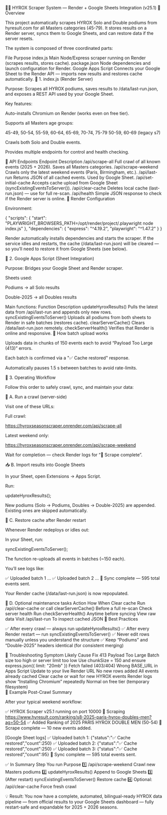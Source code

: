 🏋️‍♂️ HYROX Scraper System — Render + Google Sheets Integration (v25.1)
📘 Overview

This project automatically scrapes HYROX Solo and Double podiums from hyresult.com
 for all Masters categories (45-79).
It stores results on a Render server, syncs them to Google Sheets, and can restore data if the server resets.

The system is composed of three coordinated parts:

File	Purpose
index.js	Main Node/Express scraper running on Render (scrapes results, stores cache).
package.json	Node dependencies and launch configuration for Render.
Google Apps Script	Connects your Google Sheet to the Render API — imports new results and restores cache automatically.
🧱 1. index.js (Render Server)

Purpose:
Scrapes all HYROX podiums, saves results to /data/last-run.json, and exposes a REST API used by your Google Sheet.

Key features:

Auto-installs Chromium on Render (works even on free tier).

Supports all Masters age groups:

45-49, 50-54, 55-59, 60-64, 65-69, 70-74, 75-79
50-59, 60-69 (legacy s7)


Crawls both Solo and Double events.

Provides multiple endpoints for control and health checking.

🔗 API Endpoints
Endpoint	Description
/api/scrape-all	Full crawl of all known events (2025 + 2026). Saves all Masters categories.
/api/scrape-weekend	Crawls only the latest weekend events (Paris, Birmingham, etc.).
/api/last-run	Returns JSON of all cached events. Used by Google Sheet.
/api/set-initial-cache	Accepts cache upload from Google Sheet (syncExistingEventsToServer()).
/api/clear-cache	Deletes local cache (last-run.json) — use for full re-scan.
/api/health	Simple JSON response to check if the Render server is online.
🚀 Render Configuration

Environment:

{
  "scripts": {
    "start": "PLAYWRIGHT_BROWSERS_PATH=/opt/render/project/.playwright node index.js"
  },
  "dependencies": {
    "express": "^4.19.2",
    "playwright": "^1.47.2"
  }
}


Render automatically installs dependencies and starts the scraper.
If the service idles and restarts, the cache (/data/last-run.json) will be cleared —
so you’ll need to restore it from Google Sheets (see below).

📗 2. Google Apps Script (Sheet Integration)

Purpose:
Bridges your Google Sheet and Render scraper.

Sheets used:

Podiums → all Solo results

Double-2025 → all Doubles results

Main functions:
Function	Description
updateHyroxResults()	Pulls the latest data from /api/last-run and appends only new rows.
syncExistingEventsToServer()	Uploads all podiums from both sheets to Render in safe batches (restores cache).
clearServerCache()	Clears /data/last-run.json remotely.
checkServerHealth()	Verifies that Render is online and responsive.
🧩 How batch upload works

Uploads data in chunks of 150 events each to avoid “Payload Too Large (413)” errors.

Each batch is confirmed via a "✅ Cache restored" response.

Automatically pauses 1.5 s between batches to avoid rate-limits.

🔄 3. Operating Workflow

Follow this order to safely crawl, sync, and maintain your data:

🏁 A. Run a crawl (server-side)

Visit one of these URLs:

Full crawl:

https://hyroxseasonscraper.onrender.com/api/scrape-all


Latest weekend only:

https://hyroxseasonscraper.onrender.com/api/scrape-weekend


Wait for completion — check Render logs for “🎯 Scrape complete”.

📥 B. Import results into Google Sheets

In your Sheet, open Extensions → Apps Script.

Run:

updateHyroxResults();


New podiums (Solo → Podiums, Doubles → Double-2025) are appended.
Existing ones are skipped automatically.

💾 C. Restore cache after Render restart

Whenever Render redeploys or idles out:

In your Sheet, run:

syncExistingEventsToServer();


The function re-uploads all events in batches (~150 each).

You’ll see logs like:

✅ Uploaded batch 1 …
✅ Uploaded batch 2 …
🎯 Sync complete — 595 total events sent.


Your Render cache (/data/last-run.json) is now repopulated.

🧹 D. Optional maintenance tasks
Action	How	When
Clear cache	Run /api/clear-cache or call clearServerCache()	Before a full re-scan
Check server health	Run checkServerHealth()	Anytime before syncing
View raw data	Visit /api/last-run	To inspect cached JSON
🧠 Best Practices

✅ After every crawl — always run updateHyroxResults()
✅ After every Render restart — run syncExistingEventsToServer()
✅ Never edit rows manually unless you understand the structure
✅ Keep “Podiums” and “Double-2025” headers identical (for consistent merging)

🩵 Troubleshooting
Symptom	Likely Cause	Fix
413 Payload Too Large	Batch size too high or server limit too low	Use chunkSize = 150 and ensure express.json({ limit: "20mb" })
Fetch failed (403/404)	Wrong BASE_URL in Apps Script	Update to your live Render URL
No new rows added	All events already cached	Clear cache or wait for new HYROX events
Render logs show “Installing Chromium” repeatedly	Normal on free tier (temporary filesystem)	
🧾 Example Post-Crawl Summary

After your typical weekend workflow:

✅ HYROX Scraper v25.1 running on port 10000
🔎 Scraping https://www.hyresult.com/ranking/s8-2025-paris-hyrox-doubles-men?ag=50-54
✅ Added Ranking of 2025 PARIS HYROX DOUBLE MEN (50-54)
🎯 Scrape complete — 10 new events added.

[Google Sheet logs]
✅ Uploaded batch 1: {"status":"✅ Cache restored","count":250}
✅ Uploaded batch 2: {"status":"✅ Cache restored","count":250}
✅ Uploaded batch 3: {"status":"✅ Cache restored","count":95}
🎯 Sync complete — 595 total events sent.

✅ In Summary
Step	You run	Purpose
1️⃣	/api/scrape-weekend	Crawl new Masters podiums
2️⃣	updateHyroxResults()	Append to Google Sheets
3️⃣	(After restart) syncExistingEventsToServer()	Restore cache
4️⃣	Optional: /api/clear-cache	Force fresh crawl

💡 Result:
You now have a complete, automated, bilingual-ready HYROX data pipeline —
from official results to your Google Sheets dashboard — fully restart-safe and expandable for 2025 + 2026 seasons.
